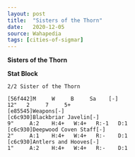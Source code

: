 ```yaml
---
layout: post
title:  "Sisters of the Thorn"
date:   2020-12-05
source: Wahapedia
tags: [cities-of-sigmar]
---
```


**Sisters of the Thorn**

**Stat Block**
```
2/2 Sister of the Thorn
```

```
[56f442]M     W     B     Sa    [-]
12"   2     7     5+    
[e85545]Weapons[-]
[c6c930]Blackbriar Javelin[-]
9"     A:2    H:4+   W:4+   R:-1   D:1   
[c6c930]Deepwood Coven Staff[-]
2"     A:1    H:4+   W:4+   R:-    D:1   
[c6c930]Antlers and Hooves[-]
1"     A:2    H:4+   W:4+   R:-    D:1   
```


